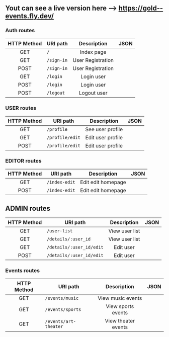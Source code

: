 ## Yout can see a live version here --> https://gold--events.fly.dev/

### Auth routes

| HTTP Method 	| URI path              	  | Description            |  JSON |
|:-------------:|-----------------------|:----------------------:|:---------:|
| GET         	| `/`             	    | Index page             |           |
| GET         	| `/sign-in`       	    | User Registration      |           |
| POST        	| `/sign-in`       	    | User Registration	     |           |
| GET         	| `/login`              | Login user 	           |           |
| POST        	| `/login`              | Login user	           |           |
| POST        	| `/logout`  	          | Logout user	           |           |

### USER routes

| HTTP Method 	| URI path                	| Description            |  JSON     |
|:-------------:|---------------------------|:----------------------:|:----------:|
| GET         	| `/profile` 	          | See user profile 	     |           |
| GET         	| `/profile/edit`        | Edit user profile      |           |
| POST         	| `/profile/edit`        | Edit user profile      |           |

### EDITOR routes

| HTTP Method 	| URI path              	| Description            |  JSON     |
|:-------------:|---------------------------|:----------------------:|:----------:|
| GET         	| `/index-edit`             | Edit edit homepage     |           |
| POST         	| `/index-edit`             | Edit edit homepage     |           |


## ADMIN routes

| HTTP Method 	| URI path              	| Description            |  JSON     |
|:-------------:|---------------------------|:----------------------:|:----------:|
| GET         	| `/user-list`              | View user list         |           |
| GET         	| `/details/:user_id`       | View user list         |           |
| GET         	| `/details/:user_id/edit`  | Edit user              |           |
| POST         	| `/details/:user_id/edit`  | Edit user              |           |

### Events routes

| HTTP Method 	| URI path              	| Description            |  JSON     |
|:-------------:|---------------------------|:----------------------:|:----------:|
| GET         	| `/events/music`           | View music events      |           |
| GET         	| `/events/sports`          | View sports events     |           |
| GET         	| `/events/art-theater`     |View theater events     |           |












